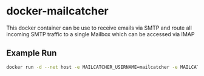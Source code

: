 # docker-mailcatcher

This docker container can be use to receive emails via SMTP and route all incoming SMTP traffic to a single Mailbox which can be accessed via IMAP

## Example Run

```bash
docker run -d --net host -e MAILCATCHER_USERNAME=mailcatcher -e MAILCATCHER_PASSWORD=mailcatcher hauptmedia/mailcatcher
```

